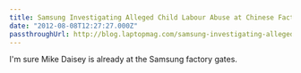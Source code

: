 ```yaml
---
title: Samsung Investigating Alleged Child Labour Abuse at Chinese Factory
date: "2012-08-08T12:27:27.000Z"
passthroughUrl: http://blog.laptopmag.com/samsung-investigating-alleged-child-labor-abuse-at-chinese-factory
---
```


I'm sure Mike Daisey is already at the Samsung factory gates.
